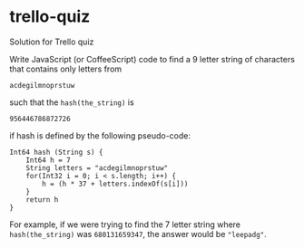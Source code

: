 trello-quiz
===========

Solution for Trello quiz


Write JavaScript (or CoffeeScript) code to find a 9 letter string of characters that contains only letters from

```
acdegilmnoprstuw
```

such that the ```hash(the_string)``` is

```
956446786872726
```

if hash is defined by the following pseudo-code:

```
Int64 hash (String s) {
    Int64 h = 7
    String letters = "acdegilmnoprstuw"
    for(Int32 i = 0; i < s.length; i++) {
        h = (h * 37 + letters.indexOf(s[i]))
    }
    return h
}
```

For example, if we were trying to find the 7 letter string where ```hash(the_string)``` was ```680131659347```, the answer would be ```"leepadg"```.

